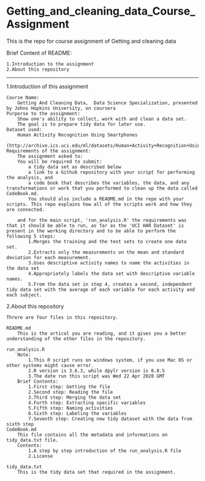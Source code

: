 # Getting_and_cleaning_data_Course_Assignment
This is the repo for course assignment of Getting and cleaning data

Brief Content of README:
	
	1.Introduction to the assignment
	2.About this repository

--------------------------------------------------------
1.Introduction of this assignment
	
	Course Name: 
		Getting And Cleaning Data,  Data Science Specialization, presented by Johns Hopkins University, on coursera
	Purporse to the assignment:
		Show one's ability to collect, work with and clean a data set.
		The goal is to prepare tidy data for later use.
	Dataset used:
		Human Activity Recognition Using Smartphones
		(http://archive.ics.uci.edu/ml/datasets/Human+Activity+Recognition+Using+Smartphones)
	Requirements of the assignment:
		The assignment asked to:
		You will be required to submit:
			a tidy data set as described below
			a link to a Github repository with your script for performing the analysis, and
			a code book that describes the variables, the data, and any transformations or work that you performed to clean up the data called CodeBook.md.
			You should also include a README.md in the repo with your scripts. This repo explains how all of the scripts work and how they are connected.

		and for the main script, 'run_analysis.R' the requirements was that it should be able to run, as far as the 'UCI HAR Dataset' is present in the working directory and to be able to perform the following 5 steps:
			1.Merges the training and the test sets to create one data set.
			2.Extracts only the measurements on the mean and standard deviation for each measurement.
			3.Uses descriptive activity names to name the activities in the data set
			4.Appropriately labels the data set with descriptive variable names.
			5.From the data set in step 4, creates a second, independent tidy data set with the average of each variable for each activity and each subject.


2.About this repository
	
	Threre are four files in this repository.
	
	README.md
		This is the artical you are reading, and it gives you a better understanding of the other files in the repository.
		
	run_analysis.R
		Note:
			1.This R script runs on windows system, if you use Mac OS or other systems might cause error.
			2.R version is 3.6.3, while dpylr version is 0.8.5
			3.The date run this script was Wed 22 Apr 2020 GMT
		Brief Contents:
			1.First step: Getting the file
			2.Second step: Reading the file
			3.Third step: Merging the data set
			4.Forth step: Extracting specific variables
			5.Fifth step: Naming activities
			6.Sixth step: Labeling the variables
			7.Seventh step: Creating new tidy dataset with the data from sixth step
	CodeBook.md
		This file contains all the metadata and informations on tidy_data.txt file.
		Contents:
			1.A step by step introduction of the run_analysis.R file
			2.License
	
	tidy_data.txt
		This is the tidy data set that required in the assignment.

	

